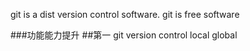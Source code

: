 git is a dist version control software.
git is free software


###功能能力提升
##第一  git version control
local
global
